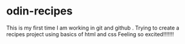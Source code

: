 # odin-recipes
This is my first time I am working in git and github .
Trying to create a recipes project using basics of html and css
Feeling so excited!!!!!!!